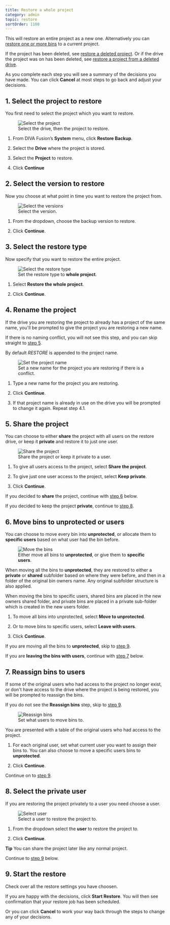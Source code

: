 ```yaml
---
title: Restore a whole project
category: admin
topic: restore
sortOrder: 1100
---
```


This will restore an entire project as a new one. Alternatively you can [restore one or more bins](/v3/admin/restore-project-bins.html) to a current project.

If the project has been deleted, see [restore a deleted project](/v3/admin/restore-deleted-project.html).
Or if the drive the project was on has been deleted, see [restore a project from a deleted drive](/v3/admin/restore-project-from-deleted-drive.html).

As you complete each step you will see a summary of the decisions you have made.
You can click **Cancel** at most steps to go back and adjust your decisions.



## 1. Select the project to restore

You first need to select the project which you want to restore.

<figure>
  <img src="/images/v2/fusion/restore-select-project.png" alt="Select the project" />
  <figcaption>Select the drive, then the project to restore.</figcaption>
</figure>

1. From DIVA Fusion’s **System** menu, click **Restore Backup**.

1. Select the **Drive** where the project is stored.

1. Select the **Project** to restore.

1. Click **Continue**



## 2. Select the version to restore

Now you choose at what point in time you want to restore the project from.

<figure>
  <img src="/images/v2/fusion/restore-select-version.png" alt="Select the versions" />
  <figcaption>Select the version.</figcaption>
</figure>

1. From the dropdown, choose the backup version to restore.

1. Click **Continue**.



## 3. Select the restore type

Now specify that you want to restore the entire project.

<figure>
  <img src="/images/v2/fusion/restore-select-type.png" alt="Select the restore type" />
  <figcaption>Set the restore type to <strong>whole project</strong>.</figcaption>
</figure>

1. Select **Restore the whole project**.

1. Click **Continue**.



## 4. Rename the project

If the drive you are restoring the project to already has a project of the same name, you'll be prompted to give the project you are restoring a new name.

If there is no naming conflict, you will not see this step, and you can skip straight to [step 5](#step5).

By default *RESTORE* is appended to the project name.

<figure>
  <img src="/images/v2/fusion/restore-set-project-name.png" alt="Set the project name" />
  <figcaption>Set a new name for the project you are restoring if there is a conflict.</figcaption>
</figure>

1. Type a new name for the project you are restoring.

1. Click **Continue**.

1. If that project name is already in use on the drive you will be prompted to change it again. Repeat step 4.1.



<a name="step5" class="anchor"></a>
## 5. Share the project

You can choose to either **share** the project with all users on the restore drive, or keep it **private** and restore it to just one user.

<figure>
  <img src="/images/v2/fusion/restore-share.png" alt="Share the project" />
  <figcaption>Share the project or keep it private to a user.</figcaption>
</figure>

1. To give all users access to the project, select **Share the project**.

1. To give just one user access to the project, select **Keep private**.

1. Click **Continue**.

If you decided to **share** the project, continue with [step 6](#step6) below.

If you decided to keep the project **private**, continue to [step 8](#step8).



<a name="step6" class="anchor"></a>
## 6. Move bins to unprotected or users

You can choose to move every bin into **unprotected**, or allocate them to **specific users** based on what user had the bin before.

<figure>
  <img src="/images/v2/fusion/restore-unprotected-or-users.png" alt="Move the bins" />
  <figcaption>Either move all bins to <strong>unprotected</strong>, or give them to <strong>specific users</strong>.</figcaption>
</figure>

When moving all the bins to **unprotected**, they are restored to either a **private** or **shared** subfolder based on where they were before, and then in a folder of the original bin owners name.
Any original subfolder structure is also applied.

When moving the bins to specific users, shared bins are placed in the new owners shared folder, and private bins are placed in a private sub-folder which is created in the new users folder.

1. To move all bins into unprotected, select **Move to unprotected**.

2. Or to move bins to specific users, select **Leave with users**.

3. Click **Continue**.

If you are moving all the bins to **unprotected**, skip to [step 9](#step9).

If you are **leaving the bins with users**, continue with [step 7](#step7) below.



<a name="step7" class="anchor"></a>
## 7. Reassign bins to users

If some of the original users who had access to the project no longer exist, or don't have access to the drive where the project is being restored, you will be prompted to reassign the bins.

If you do not see the **Reassign bins** step, skip to [step 9](#step9).

<figure>
  <img src="/images/v2/fusion/restore-reassign-bins.png" alt="Reassign bins" />
  <figcaption>Set what users to move bins to.</figcaption>
</figure>

You are presented with a table of the original users who had access to the project.

1. For each original user, set what current user you want to assign their bins to. You can also choose to move a specific users bins to **unprotected**.

1. Click **Continue**.

Continue on to [step 9](#step9).



<a name="step8" class="anchor"></a>
## 8. Select the private user

If you are restoring the project privately to a user you need choose a user.

<figure>
  <img src="/images/v2/fusion/restore-private-user.png" alt="Select user" />
  <figcaption>Select a user to restore the project to.</figcaption>
</figure>

1. From the dropdown select the **user** to restore the project to.

1. Click **Continue**.

<p class="tip">
  <strong>Tip</strong> You can share the project later like any normal project.
</p>

Continue to [step 9](#step9) below.

<a name="step9" class="anchor"></a>
## 9. Start the restore

Check over all the restore settings you have choosen.

If you are happy with the decisions, click **Start Restore**.
You will then see confirmation that your restore job has been scheduled.

Or you can click **Cancel** to work your way back through the steps to change any of your decisions.
